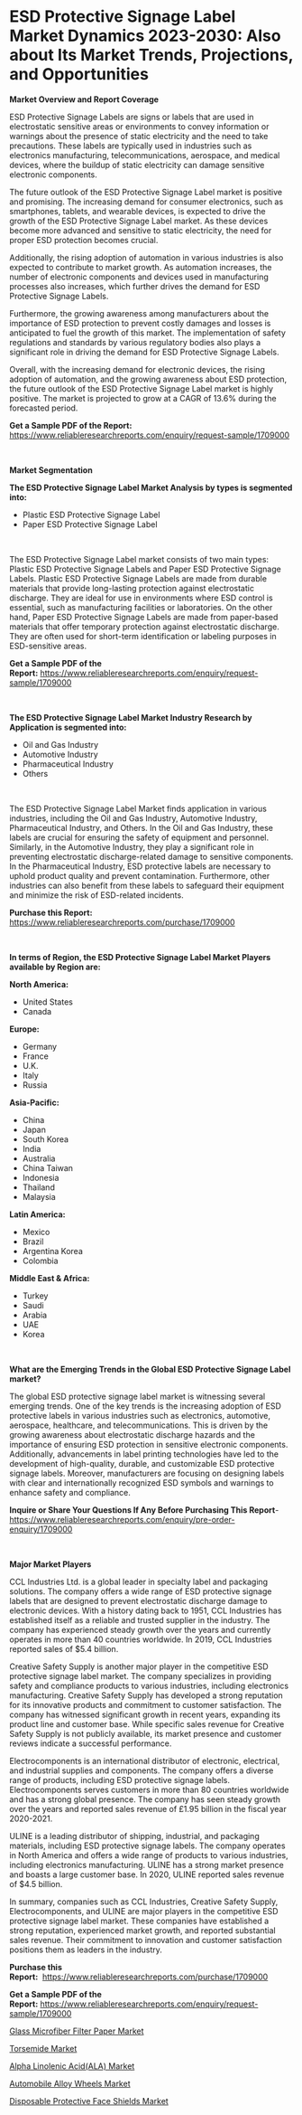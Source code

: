 <p><h1>ESD Protective Signage Label Market Dynamics 2023-2030: Also about Its Market Trends, Projections, and Opportunities</h1></p><p><strong>Market Overview and Report Coverage</strong></p>
<p><p>ESD Protective Signage Labels are signs or labels that are used in electrostatic sensitive areas or environments to convey information or warnings about the presence of static electricity and the need to take precautions. These labels are typically used in industries such as electronics manufacturing, telecommunications, aerospace, and medical devices, where the buildup of static electricity can damage sensitive electronic components.</p><p>The future outlook of the ESD Protective Signage Label market is positive and promising. The increasing demand for consumer electronics, such as smartphones, tablets, and wearable devices, is expected to drive the growth of the ESD Protective Signage Label market. As these devices become more advanced and sensitive to static electricity, the need for proper ESD protection becomes crucial.</p><p>Additionally, the rising adoption of automation in various industries is also expected to contribute to market growth. As automation increases, the number of electronic components and devices used in manufacturing processes also increases, which further drives the demand for ESD Protective Signage Labels.</p><p>Furthermore, the growing awareness among manufacturers about the importance of ESD protection to prevent costly damages and losses is anticipated to fuel the growth of this market. The implementation of safety regulations and standards by various regulatory bodies also plays a significant role in driving the demand for ESD Protective Signage Labels.</p><p>Overall, with the increasing demand for electronic devices, the rising adoption of automation, and the growing awareness about ESD protection, the future outlook of the ESD Protective Signage Label market is highly positive. The market is projected to grow at a CAGR of 13.6% during the forecasted period.</p></p>
<p><strong>Get a Sample PDF of the Report:</strong> <a href="https://www.reliableresearchreports.com/enquiry/request-sample/1709000">https://www.reliableresearchreports.com/enquiry/request-sample/1709000</a></p>
<p>&nbsp;</p>
<p><strong>Market Segmentation</strong></p>
<p><strong>The ESD Protective Signage Label Market Analysis by types is segmented into:</strong></p>
<p><ul><li>Plastic ESD Protective Signage Label</li><li>Paper ESD Protective Signage Label</li></ul></p>
<p>&nbsp;</p>
<p><p>The ESD Protective Signage Label market consists of two main types: Plastic ESD Protective Signage Labels and Paper ESD Protective Signage Labels. Plastic ESD Protective Signage Labels are made from durable materials that provide long-lasting protection against electrostatic discharge. They are ideal for use in environments where ESD control is essential, such as manufacturing facilities or laboratories. On the other hand, Paper ESD Protective Signage Labels are made from paper-based materials that offer temporary protection against electrostatic discharge. They are often used for short-term identification or labeling purposes in ESD-sensitive areas.</p></p>
<p><strong>Get a Sample PDF of the Report:</strong>&nbsp;<a href="https://www.reliableresearchreports.com/enquiry/request-sample/1709000">https://www.reliableresearchreports.com/enquiry/request-sample/1709000</a></p>
<p>&nbsp;</p>
<p><strong>The ESD Protective Signage Label Market Industry Research by Application is segmented into:</strong></p>
<p><ul><li>Oil and Gas Industry</li><li>Automotive Industry</li><li>Pharmaceutical Industry</li><li>Others</li></ul></p>
<p>&nbsp;</p>
<p><p>The ESD Protective Signage Label Market finds application in various industries, including the Oil and Gas Industry, Automotive Industry, Pharmaceutical Industry, and Others. In the Oil and Gas Industry, these labels are crucial for ensuring the safety of equipment and personnel. Similarly, in the Automotive Industry, they play a significant role in preventing electrostatic discharge-related damage to sensitive components. In the Pharmaceutical Industry, ESD protective labels are necessary to uphold product quality and prevent contamination. Furthermore, other industries can also benefit from these labels to safeguard their equipment and minimize the risk of ESD-related incidents.</p></p>
<p><strong>Purchase this Report:</strong>&nbsp; <a href="https://www.reliableresearchreports.com/purchase/1709000">https://www.reliableresearchreports.com/purchase/1709000</a></p>
<p>&nbsp;</p>
<p><strong>In terms of Region, the ESD Protective Signage Label Market Players available by Region are:</strong></p>
<p>
    <p> <strong> North America: </strong>
        <ul>
            <li>United States</li>
            <li>Canada</li>
        </ul>
        </p> 
    <p> <strong> Europe: </strong>
        <ul>
            <li>Germany</li>
            <li>France</li>
            <li>U.K.</li>
            <li>Italy</li>
            <li>Russia</li>
        </ul>
        </p> 
    <p> <strong> Asia-Pacific: </strong>
        <ul>
            <li>China</li>
            <li>Japan</li>
            <li>South Korea</li>
            <li>India</li>
            <li>Australia</li>
            <li>China Taiwan</li>
            <li>Indonesia</li>
            <li>Thailand</li>
            <li>Malaysia</li>
        </ul>
        </p> 
    <p> <strong> Latin America: </strong>
        <ul>
            <li>Mexico</li>
            <li>Brazil</li>
            <li>Argentina Korea</li>
            <li>Colombia</li>
        </ul>
        </p> 
    <p> <strong> Middle East & Africa: </strong>
        <ul>
            <li>Turkey</li>
            <li>Saudi</li>
            <li>Arabia</li>
            <li>UAE</li>
            <li>Korea</li>
        </ul>
    </p>
    </p>
<p>&nbsp;</p>
<p><strong>What are the Emerging Trends in the Global ESD Protective Signage Label market?</strong></p>
<p><p>The global ESD protective signage label market is witnessing several emerging trends. One of the key trends is the increasing adoption of ESD protective labels in various industries such as electronics, automotive, aerospace, healthcare, and telecommunications. This is driven by the growing awareness about electrostatic discharge hazards and the importance of ensuring ESD protection in sensitive electronic components. Additionally, advancements in label printing technologies have led to the development of high-quality, durable, and customizable ESD protective signage labels. Moreover, manufacturers are focusing on designing labels with clear and internationally recognized ESD symbols and warnings to enhance safety and compliance.</p></p>
<p><strong>Inquire or Share Your Questions If Any Before Purchasing This Report</strong>- <a href="https://www.reliableresearchreports.com/enquiry/pre-order-enquiry/1709000">https://www.reliableresearchreports.com/enquiry/pre-order-enquiry/1709000</a></p>
<p>&nbsp;</p>
<p><strong>Major Market Players</strong></p>
<p><p>CCL Industries Ltd. is a global leader in specialty label and packaging solutions. The company offers a wide range of ESD protective signage labels that are designed to prevent electrostatic discharge damage to electronic devices. With a history dating back to 1951, CCL Industries has established itself as a reliable and trusted supplier in the industry. The company has experienced steady growth over the years and currently operates in more than 40 countries worldwide. In 2019, CCL Industries reported sales of $5.4 billion.</p><p>Creative Safety Supply is another major player in the competitive ESD protective signage label market. The company specializes in providing safety and compliance products to various industries, including electronics manufacturing. Creative Safety Supply has developed a strong reputation for its innovative products and commitment to customer satisfaction. The company has witnessed significant growth in recent years, expanding its product line and customer base. While specific sales revenue for Creative Safety Supply is not publicly available, its market presence and customer reviews indicate a successful performance.</p><p>Electrocomponents is an international distributor of electronic, electrical, and industrial supplies and components. The company offers a diverse range of products, including ESD protective signage labels. Electrocomponents serves customers in more than 80 countries worldwide and has a strong global presence. The company has seen steady growth over the years and reported sales revenue of £1.95 billion in the fiscal year 2020-2021.</p><p>ULINE is a leading distributor of shipping, industrial, and packaging materials, including ESD protective signage labels. The company operates in North America and offers a wide range of products to various industries, including electronics manufacturing. ULINE has a strong market presence and boasts a large customer base. In 2020, ULINE reported sales revenue of $4.5 billion.</p><p>In summary, companies such as CCL Industries, Creative Safety Supply, Electrocomponents, and ULINE are major players in the competitive ESD protective signage label market. These companies have established a strong reputation, experienced market growth, and reported substantial sales revenue. Their commitment to innovation and customer satisfaction positions them as leaders in the industry.</p></p>
<p><strong>Purchase this Report:</strong>&nbsp;&nbsp;<a href="https://www.reliableresearchreports.com/purchase/1709000">https://www.reliableresearchreports.com/purchase/1709000</a></p>
<p></p>
<p><strong>Get a Sample PDF of the Report:</strong>&nbsp;<a href="https://www.reliableresearchreports.com/enquiry/request-sample/1709000">https://www.reliableresearchreports.com/enquiry/request-sample/1709000</a></p>
<p><p><a href="https://issuu.com/reportprime-2/docs/glass-microfiber-filter-paper-market-size-2030.ppt?fr=xKAE9_zU1NQ">Glass Microfiber Filter Paper Market</a></p><p><a href="https://github.com/ashepherd82/Market-Research-Report-List-1/blob/main/torsemide-market.md">Torsemide Market</a></p><p><a href="https://github.com/FassouRP/Market-Research-Report-List-1/blob/main/alpha-linolenic-acidala-market.md">Alpha Linolenic Acid(ALA) Market</a></p><p><a href="https://www.linkedin.com/pulse/automobile-alloy-wheels-market-research-report-provides-thorough-221be/">Automobile Alloy Wheels Market</a></p><p><a href="https://issuu.com/reportprime-2/docs/disposable-protective-face-shields-market-size-203?fr=xKAE9_zU1NQ">Disposable Protective Face Shields Market</a></p></p>
